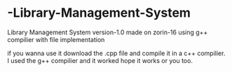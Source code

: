 # -Library-Management-System
Library Management System version-1.0 made on zorin-16 using g++ compilier with file implementation 

if you wanna use it download the .cpp file and compile it in a c++ compilier. I used the g++ compilier and it worked hope it works or you too.

